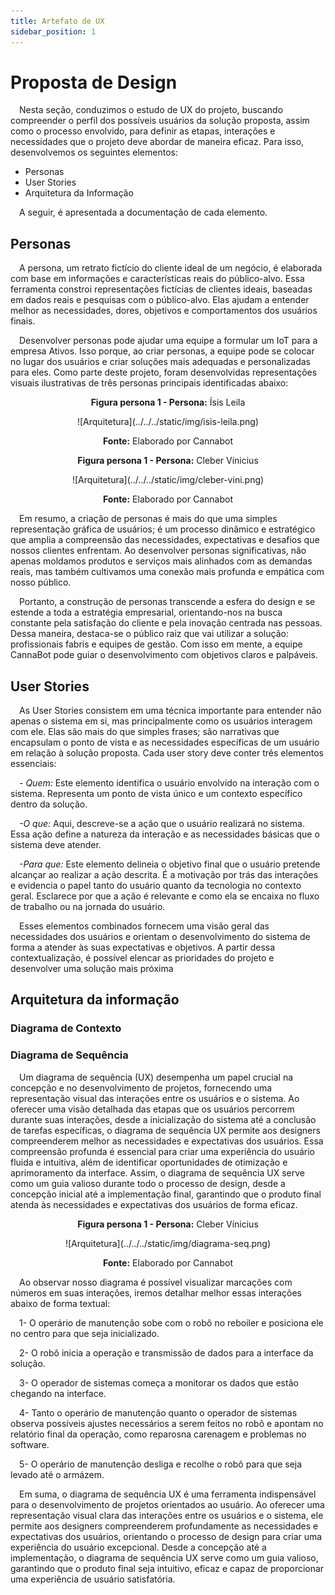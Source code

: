 ```yaml
---
title: Artefato de UX
sidebar_position: 1
---
```


# Proposta de Design

&emsp;Nesta seção, conduzimos o estudo de UX do projeto, buscando compreender o perfil dos possíveis usuários da solução proposta, assim como o processo envolvido, para definir as etapas, interações e necessidades que o projeto deve abordar de maneira eficaz. Para isso, desenvolvemos os seguintes elementos:

- Personas
- User Stories
- Arquitetura da Informação

&emsp;A seguir, é apresentada a documentação de cada elemento.

## Personas

&emsp;A persona, um retrato fictício do cliente ideal de um negócio, é elaborada com base em informações e características reais do público-alvo. Essa ferramenta constroi representações fictícias de clientes ideais, baseadas em dados reais e pesquisas com o público-alvo. Elas ajudam a entender melhor as necessidades, dores, objetivos e comportamentos dos usuários finais.

&emsp;Desenvolver personas pode ajudar uma equipe a formular um IoT para a empresa Ativos. Isso porque, ao criar personas, a equipe pode se colocar no lugar dos usuários e criar soluções mais adequadas e personalizadas para eles. Como parte deste projeto, foram desenvolvidas representações visuais ilustrativas de três personas principais identificadas abaixo:

<p align="center"><b> Figura persona 1 - Persona:</b> Ísis Leila </p>
<div align="center">
  ![Arquitetura](../../../static/img/isis-leila.png)
  <p><b>Fonte:</b> Elaborado por Cannabot</p>
</div>

<p align="center"><b> Figura persona 1 - Persona:</b> Cleber Vínicius </p>
<div align="center">
  ![Arquitetura](../../../static/img/cleber-vini.png)
  <p><b>Fonte:</b> Elaborado por Cannabot</p>
</div>

&emsp;Em resumo, a criação de personas é mais do que uma simples representação gráfica de usuários; é um processo dinâmico e estratégico que amplia a compreensão das necessidades, expectativas e desafios que nossos clientes enfrentam. Ao desenvolver personas significativas, não apenas moldamos produtos e serviços mais alinhados com as demandas reais, mas também cultivamos uma conexão mais profunda e empática com nosso público.

&emsp;Portanto, a construção de personas transcende a esfera do design e se estende a toda a estratégia empresarial, orientando-nos na busca constante pela satisfação do cliente e pela inovação centrada nas pessoas. Dessa maneira, destaca-se o público raiz que vai utilizar a solução: profissionais fabris e equipes de gestão. Com isso em mente, a equipe CannaBot pode guiar o desenvolvimento com objetivos claros e palpáveis.

## User Stories
&emsp;As User Stories consistem em uma técnica importante para entender não apenas o sistema em si, mas principalmente como os usuários interagem com ele. Elas são mais do que simples frases; são narrativas que encapsulam o ponto de vista e as necessidades específicas de um usuário em relação à solução proposta. Cada user story deve conter três elementos essenciais:

&emsp;*- Quem:* Este elemento identifica o usuário envolvido na interação com o sistema. Representa um ponto de vista único e um contexto específico dentro da solução.

&emsp;*-O que:* Aqui, descreve-se a ação que o usuário realizará no sistema. Essa ação define a natureza da interação e as necessidades básicas que o sistema deve atender. 

&emsp;*-Para que:* Este elemento delineia o objetivo final que o usuário pretende alcançar ao realizar a ação descrita. É a motivação por trás das interações e evidencia o papel tanto do usuário quanto da tecnologia no contexto geral. Esclarece por que a ação é relevante e como ela se encaixa no fluxo de trabalho ou na jornada do usuário.

&emsp;Esses elementos combinados fornecem uma visão geral das necessidades dos usuários e orientam o desenvolvimento do sistema de forma a atender às suas expectativas e objetivos. A partir dessa contextualização, é possível elencar as prioridades do projeto e desenvolver uma solução mais próxima 
<!-- ![User Stories](../../../static/img/user_stories.png) -->

## Arquitetura da informação


### Diagrama de Contexto


### Diagrama de Sequência

&emsp;Um diagrama de sequência (UX) desempenha um papel crucial na concepção e no desenvolvimento de projetos, fornecendo uma representação visual das interações entre os usuários e o sistema. Ao oferecer uma visão detalhada das etapas que os usuários percorrem durante suas interações, desde a inicialização do sistema até a conclusão de tarefas específicas, o diagrama de sequência UX permite aos designers compreenderem melhor as necessidades e expectativas dos usuários. Essa compreensão profunda é essencial para criar uma experiência do usuário fluida e intuitiva, além de identificar oportunidades de otimização e aprimoramento da interface. Assim, o diagrama de sequência UX serve como um guia valioso durante todo o processo de design, desde a concepção inicial até a implementação final, garantindo que o produto final atenda às necessidades e expectativas dos usuários de forma eficaz.

<p align="center"><b> Figura persona 1 - Persona:</b> Cleber Vínicius </p>
<div align="center">
  ![Arquitetura](../../../static/img/diagrama-seq.png)
  <p><b>Fonte:</b> Elaborado por Cannabot</p>
</div>

&emsp;Ao observar nosso diagrama é possível visualizar marcações com números em suas interações, iremos detalhar melhor essas interações abaixo de forma textual:

&emsp;1- O operário de manutenção sobe com o robô no reboiler e posiciona ele no centro para que seja inicializado.

&emsp;2- O robô inicia a operação e transmissão de dados para a interface da solução.

&emsp;3- O operador de sistemas começa a monitorar os dados que estão chegando na interface.

&emsp;4- Tanto o operário de manutenção quanto o operador de sistemas observa possíveis ajustes necessários a serem feitos no robô e apontam no relatório final da operação, como reparosna carenagem e problemas no software.

&emsp;5- O operário de manutenção desliga e recolhe o robô para que seja levado até o armázem.

&emsp;Em suma, o diagrama de sequência UX é uma ferramenta indispensável para o desenvolvimento de projetos orientados ao usuário. Ao oferecer uma representação visual clara das interações entre os usuários e o sistema, ele permite aos designers compreenderem profundamente as necessidades e expectativas dos usuários, orientando o processo de design para criar uma experiência do usuário excepcional. Desde a concepção até a implementação, o diagrama de sequência UX serve como um guia valioso, garantindo que o produto final seja intuitivo, eficaz e capaz de proporcionar uma experiência de usuário satisfatória.